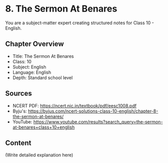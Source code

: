 # 8. The Sermon At Benares

You are a subject-matter expert creating structured notes for Class 10 - English.

## Chapter Overview
- Title: The Sermon At Benares
- Class: 10
- Subject: English
- Language: English
- Depth: Standard school level

## Sources
- NCERT PDF: https://ncert.nic.in/textbook/pdf/eesc1008.pdf
- Byju's: https://byjus.com/ncert-solutions-class-10-english/chapter-8-the-sermon-at-benares/
- YouTube: https://www.youtube.com/results?search_query=the-sermon-at-benares+class+10+english

## Content
(Write detailed explanation here)

